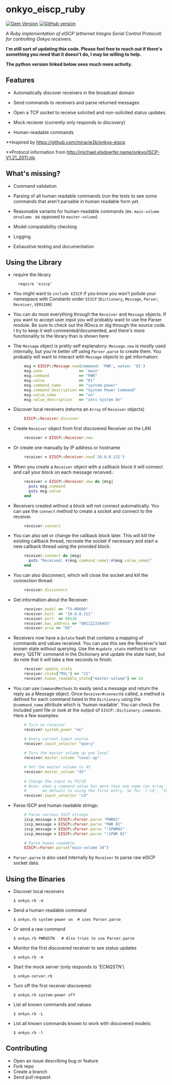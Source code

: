 onkyo_eiscp_ruby
================
[![Gem Version](https://badge.fury.io/rb/onkyo_eiscp_ruby.png)](http://badge.fury.io/rb/onkyo_eiscp_ruby)
[![GitHub version](https://badge.fury.io/gh/mikerodrigues%2Fonkyo_eiscp_ruby.png)](http://badge.fury.io/gh/mikerodrigues%2Fonkyo_eiscp_ruby)

*A Ruby implementation of eISCP (ethernet Integra Serial Control Protocol) for controlling Onkyo receivers.*

**I'm still sort of updating this code. Please feel free to reach out if there's something you need that it doesn't do, I may be willing to help.**

**The python version linked below sees much more activity.**


Features
---------------
* Automatically discover receivers in the broadcast domain

* Send commands to receivers and parse returned messages

* Open a TCP socket to receive solicited and non-solicited status updates.

* Mock reciever (currently only responds to discovery)

* Human-readable commands

**Inspired by https://github.com/miracle2k/onkyo-eiscp

**Protocol information from http://michael.elsdoerfer.name/onkyo/ISCP-V1.21_2011.xls

What's missing?
---------------
* Command validation

* Parsing of all human readable commands (run the tests to see some commands that aren't parsable in human readable form yet.

* Reasonable variants for human-readable commands (ex. `main-volume` or`volume
` as opposed to `master-volume`)

* Model compatability checking

* Logging

* Exhaustive testing and documentation

Using the Library
-----------------
* require the library

		require 'eiscp'

* You might want to `include EISCP` if you know you won't pollute your namespace
  with Constants under `EISCP` (`Dictionary`, `Message`, `Parser`, `Receiver`,
  `VERSION`)

* You can do most everything through the `Receiver` and `Message` objects. If you
  want to accept user input you will probably want to use the Parser module. Be
  sure to check out the RDocs or dig through the source code. I try to keep it
  well commented/documented, and there's more functionality to the library than
  is shown here:

* The `Message` object is pretty self explanatory. `Message.new` is mostly used
  internally, but you're better off using `Parser.parse` to create them. You
  probably will want to interact with `Message` objects to get information:

```ruby		
		msg = EISCP::Message.new(command: 'PWR', value: '01')
		msg.zone                => 'main'
		msg.command             => "PWR"
		msg.value               => "01"
		msg.command_name        => "system-power"
		msg.command_description => "System Power Command"
		msg.value_name          => "on"
		msg.value_description   => "sets System On"
```

* Discover local receivers (returns an `Array` of `Receiver` objects)

```ruby		
		EISCP::Receiver.discover
```

* Create `Receiver` object from first discovered Receiver on the LAN

```ruby		
		receiver = EISCP::Receiver.new
```

* Or create one manually by IP address or hostname

```ruby		
		receiver = EISCP::Receiver.new('10.0.0.132')
```

* When you create a `Receiver` object with a callback block it will
  connect and call your block on each message received.:

```ruby
		receiver = EISCP::Receiver.new do |msg|
		  puts msg.command
		  puts msg.value
		end
```

* Receivers created without a block will not connect automatically. You can use
  the `connect` method to create a socket and connect to the receiver.

```ruby
		receiver.connect
```

* You can also set or change the callback block later. This will kill the 
  existing callback thread, recreate the socket if necessary and start
  a new callback thread using the provided block:

```ruby		
		receiver.connect do |msg|
		  puts "Received: #{msg.command_name}:#{msg.value_name}"
		end
```

* You can also disconnect, which will close the socket and kill the connection
  thread:

```ruby
		receiver.disconnect
```

* Get information about the Receiver:
	
```ruby		
		receiver.model => "TX-NR609"
		receiver.host  => "10.0.0.111"
		receiver.port  => 60128
		receiver.mac_address => "001122334455"
		receiver.area => "DX"
```

* Receivers now have a `@state` hash that contains a mapping of commands and
  values received. You can use this see the Receiver's last known state without
  querying. Use the `#update_state` method to run every 'QSTN' command in the
  Dictionary and update the state hash, but do note that it will take a few
  seconds to finish:

```ruby
		receiver.update_state
		receiver.state["MVL"] => "22"
		receiver.human_readable_state["master-volume"] => 34
```
		

* You can use `CommandMethods` to easily send a message and return the reply as
  a Message object. Once `Receiver#connect`is called, a method is defined for each command listed in the
  `Dictionary` using the `@command_name` attribute which is 'human readable'.
  You can check the included yaml file or look at the output of 
  `EISCP::Dictionary.commands`. Here a few examples:
		
```ruby		
		# Turn on receiver
		receiver.system_power "on"

		# Query current input source
		receiver.input_selector "query"
		
		# Turn the master volume up one level
		receiver.master_volume "level-up"

		# Set the master volume to 45
		receiver.master_volume "45"
		
		# Change the input to TV/CD
		# Note: when a command value has more than one name (an array in the YAML file)
		#       we default to using the first entry. So for `['cd', 'tv', 'cd']` you get:
		receiver.input_selector "cd"
```

* Parse ISCP and human readable strings:

```ruby     		
		# Parse various ISCP strings 
		iscp_message = EISCP::Parser.parse "PWR01"
		iscp_message = EISCP::Parser.parse "PWR 01"
		iscp_message = EISCP::Parser.parse "!1PWR01"
		iscp_message = EISCP::Parser.parse "!1PWR 01"

		# Parse human readable,
		EISCP::Parser.parse("main-volume 34")
```

* `Parser.parse` is also used internally by `Receiver` to parse raw eISCP socket
  data.


Using the Binaries
------------------

* Discover local receivers

	`$ onkyo.rb -d`
		
* Send a human-readable command

	`$ onkyo.rb system-power on  # uses Parser.parse`

* Or send a raw command

	`$ onkyo.rb PWRQSTN   # Also tries to use Parser.parse`

* Monitor the first discovered receiver to see status updates

	`$ onkyo.rb -m`

* Start the mock server (only responds to 'ECNQSTN')

	`$ onkyo-server.rb`

* Turn off the first receiver discovered:

	`$ onkyo.rb system-power off`

* List all known commands and values:

	`$ onkyo.rb -L`

* List all known commands known to work with discovered models:

	`$ onkyo.rb -l`

Contributing
------------

* Open an issue describing bug or feature
* Fork repo
* Create a branch
* Send pull request
